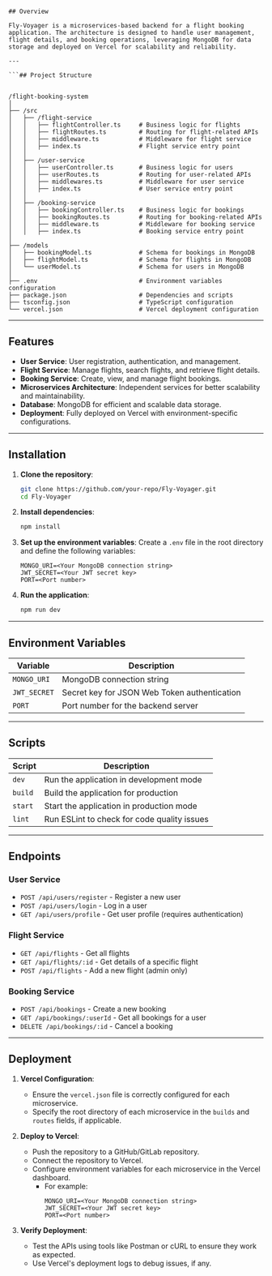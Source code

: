 ```# Fly-Voyager Flights Booking App Backend

## Overview

Fly-Voyager is a microservices-based backend for a flight booking application. The architecture is designed to handle user management, flight details, and booking operations, leveraging MongoDB for data storage and deployed on Vercel for scalability and reliability.

---

```## Project Structure


/flight-booking-system
│
├── /src
│   ├── /flight-service
│   │   ├── flightController.ts     # Business logic for flights
│   │   ├── flightRoutes.ts         # Routing for flight-related APIs
│   │   ├── middleware.ts           # Middleware for flight service
│   │   ├── index.ts                # Flight service entry point
│   │
│   ├── /user-service
│   │   ├── userController.ts       # Business logic for users
│   │   ├── userRoutes.ts           # Routing for user-related APIs
│   │   ├── middlewares.ts          # Middleware for user service
│   │   ├── index.ts                # User service entry point
│   │
│   ├── /booking-service
│   │   ├── bookingController.ts    # Business logic for bookings
│   │   ├── bookingRoutes.ts        # Routing for booking-related APIs
│   │   ├── middleware.ts           # Middleware for booking service
│   │   ├── index.ts                # Booking service entry point
│
├── /models
│   ├── bookingModel.ts             # Schema for bookings in MongoDB
│   ├── flightModel.ts              # Schema for flights in MongoDB
│   └── userModel.ts                # Schema for users in MongoDB
│
├── .env                            # Environment variables configuration
├── package.json                    # Dependencies and scripts
├── tsconfig.json                   # TypeScript configuration
└── vercel.json                     # Vercel deployment configuration

```

---

## Features

- **User Service**: User registration, authentication, and management.
- **Flight Service**: Manage flights, search flights, and retrieve flight details.
- **Booking Service**: Create, view, and manage flight bookings.
- **Microservices Architecture**: Independent services for better scalability and maintainability.
- **Database**: MongoDB for efficient and scalable data storage.
- **Deployment**: Fully deployed on Vercel with environment-specific configurations.

---

## Installation

1. **Clone the repository**:
   ```bash
   git clone https://github.com/your-repo/Fly-Voyager.git
   cd Fly-Voyager
   ```

2. **Install dependencies**:
   ```bash
   npm install
   ```

3. **Set up the environment variables**:
   Create a `.env` file in the root directory and define the following variables:
   ```env
   MONGO_URI=<Your MongoDB connection string>
   JWT_SECRET=<Your JWT secret key>
   PORT=<Port number>
   ```

4. **Run the application**:
   ```bash
   npm run dev
   ```

---

## Environment Variables

| Variable       | Description                                      |
|----------------|--------------------------------------------------|
| `MONGO_URI`    | MongoDB connection string                       |
| `JWT_SECRET`   | Secret key for JSON Web Token authentication    |
| `PORT`         | Port number for the backend server              |

---

## Scripts

| Script       | Description                                   |
|--------------|-----------------------------------------------|
| `dev`        | Run the application in development mode       |
| `build`      | Build the application for production          |
| `start`      | Start the application in production mode      |
| `lint`       | Run ESLint to check for code quality issues   |

---

## Endpoints

### User Service
- `POST /api/users/register` - Register a new user
- `POST /api/users/login` - Log in a user
- `GET /api/users/profile` - Get user profile (requires authentication)

### Flight Service
- `GET /api/flights` - Get all flights
- `GET /api/flights/:id` - Get details of a specific flight
- `POST /api/flights` - Add a new flight (admin only)

### Booking Service
- `POST /api/bookings` - Create a new booking
- `GET /api/bookings/:userId` - Get all bookings for a user
- `DELETE /api/bookings/:id` - Cancel a booking

---

## Deployment

1. **Vercel Configuration**:
   - Ensure the `vercel.json` file is correctly configured for each microservice.
   - Specify the root directory of each microservice in the `builds` and `routes` fields, if applicable.

2. **Deploy to Vercel**:
   - Push the repository to a GitHub/GitLab repository.
   - Connect the repository to Vercel.
   - Configure environment variables for each microservice in the Vercel dashboard.
     - For example:
       ```
       MONGO_URI=<Your MongoDB connection string>
       JWT_SECRET=<Your JWT secret key>
       PORT=<Port number>
       ```

3. **Verify Deployment**:
   - Test the APIs using tools like Postman or cURL to ensure they work as expected.
   - Use Vercel's deployment logs to debug issues, if any.

```
